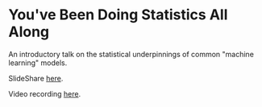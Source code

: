 # You've Been Doing Statistics All Along

An introductory talk on the statistical underpinnings of common "machine learning" models.

SlideShare [here](https://www.slideshare.net/WilliamWolfDataScien/youve-been-doing-statistics-all-along).

Video recording [here](https://www.facebook.com/aboullaite.mohammed/videos/1959648697600819/).
